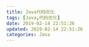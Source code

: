 ```yaml
---
title: Java代码优化
tags: [Java,代码优化]
date: 2019-02-14 22:51:26
updated: 2019-02-14 22:51:26
categories: Java
---
```


